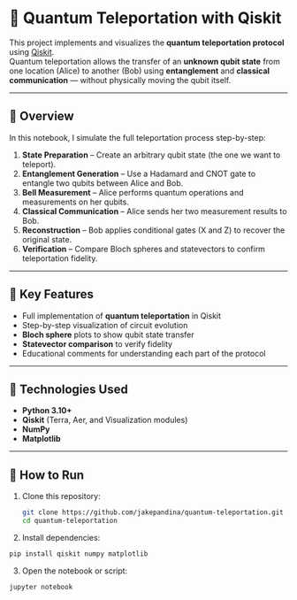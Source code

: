 # 🧠 Quantum Teleportation with Qiskit

This project implements and visualizes the **quantum teleportation protocol** using [Qiskit](https://qiskit.org/).  
Quantum teleportation allows the transfer of an **unknown qubit state** from one location (Alice) to another (Bob) using **entanglement** and **classical communication** — without physically moving the qubit itself.

---

## 🚀 Overview

In this notebook, I simulate the full teleportation process step-by-step:

1. **State Preparation** – Create an arbitrary qubit state (the one we want to teleport).  
2. **Entanglement Generation** – Use a Hadamard and CNOT gate to entangle two qubits between Alice and Bob.  
3. **Bell Measurement** – Alice performs quantum operations and measurements on her qubits.  
4. **Classical Communication** – Alice sends her two measurement results to Bob.  
5. **Reconstruction** – Bob applies conditional gates (X and Z) to recover the original state.  
6. **Verification** – Compare Bloch spheres and statevectors to confirm teleportation fidelity.

---

## 🧩 Key Features

- Full implementation of **quantum teleportation** in Qiskit  
- Step-by-step visualization of circuit evolution  
- **Bloch sphere** plots to show qubit state transfer  
- **Statevector comparison** to verify fidelity  
- Educational comments for understanding each part of the protocol  

---

## 🧪 Technologies Used

- **Python 3.10+**  
- **Qiskit** (Terra, Aer, and Visualization modules)  
- **NumPy**  
- **Matplotlib**

---

## 📘 How to Run

1. Clone this repository:
   ```bash
   git clone https://github.com/jakepandina/quantum-teleportation.git
   cd quantum-teleportation
   ```
2.	Install dependencies:
   ```bash
   pip install qiskit numpy matplotlib
   ```
3.	Open the notebook or script:
   ```bash
   jupyter notebook
   ```
